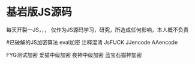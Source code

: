 # 基岩版JS源码


每天开裂一JS，，，
仅作为JS源码学习，研究，所造成任何影响，本人概不负责

#已破解的JS加密算法
eval加密
注释混淆
JsFUCK
JJencode
AAencode

FYG测试加密
爱猫中级加密
夜神中级加密
蓝宝石猫神加密
